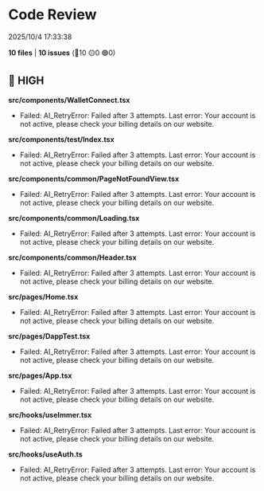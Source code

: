 # Code Review

2025/10/4 17:33:38

**10 files** | **10 issues** (🔴10 🟡0 🟢0)

## 🔴 HIGH

**src/components/WalletConnect.tsx**
- Failed: AI_RetryError: Failed after 3 attempts. Last error: Your account is not active, please check your billing details on our website.

**src/components/test/Index.tsx**
- Failed: AI_RetryError: Failed after 3 attempts. Last error: Your account is not active, please check your billing details on our website.

**src/components/common/PageNotFoundView.tsx**
- Failed: AI_RetryError: Failed after 3 attempts. Last error: Your account is not active, please check your billing details on our website.

**src/components/common/Loading.tsx**
- Failed: AI_RetryError: Failed after 3 attempts. Last error: Your account is not active, please check your billing details on our website.

**src/components/common/Header.tsx**
- Failed: AI_RetryError: Failed after 3 attempts. Last error: Your account is not active, please check your billing details on our website.

**src/pages/Home.tsx**
- Failed: AI_RetryError: Failed after 3 attempts. Last error: Your account is not active, please check your billing details on our website.

**src/pages/DappTest.tsx**
- Failed: AI_RetryError: Failed after 3 attempts. Last error: Your account is not active, please check your billing details on our website.

**src/pages/App.tsx**
- Failed: AI_RetryError: Failed after 3 attempts. Last error: Your account is not active, please check your billing details on our website.

**src/hooks/useImmer.tsx**
- Failed: AI_RetryError: Failed after 3 attempts. Last error: Your account is not active, please check your billing details on our website.

**src/hooks/useAuth.ts**
- Failed: AI_RetryError: Failed after 3 attempts. Last error: Your account is not active, please check your billing details on our website.

